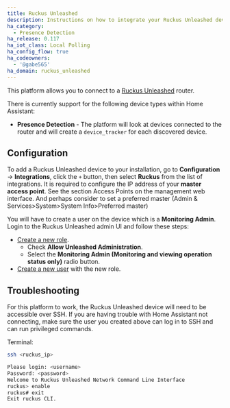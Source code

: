 ```yaml
---
title: Ruckus Unleashed
description: Instructions on how to integrate your Ruckus Unleashed device into Home Assistant.
ha_category:
  - Presence Detection
ha_release: 0.117
ha_iot_class: Local Polling
ha_config_flow: true
ha_codeowners:
  - '@gabe565'
ha_domain: ruckus_unleashed
---
```


This platform allows you to connect to a [Ruckus Unleashed](https://support.ruckuswireless.com/product_families/19-ruckus-unleashed) router.

There is currently support for the following device types within Home Assistant:

- **Presence Detection** - The platform will look at devices connected to the router and will create a `device_tracker` for each discovered device.

## Configuration

To add a Ruckus Unleashed device to your installation, go to **Configuration** -> **Integrations**, click the `+` button, then select **Ruckus** from the list of integrations.
It is required to configure the IP address of your **master access point**. See the section Access Points on the management web interface. And perhaps consider to set a preferred master (Admin & Services>System>System Info>Preferred master)

You will have to create a user on the device which is a **Monitoring Admin**. Login to the Ruckus Unleashed admin UI and follow these steps:

 - [Create a new role](https://docs.ruckuswireless.com/unleashed/200.1.9.12/t-ConfigUserRoles.html).
   - Check **Allow Unleashed Administration**.
   - Select the **Monitoring Admin (Monitoring and viewing operation status only)** radio button. 
 - [Create a new user](https://docs.ruckuswireless.com/unleashed/200.1.9.12/t-AddingNewUsersInternal.html) with the new role.

## Troubleshooting

For this platform to work, the Ruckus Unleashed device will need to be accessible over SSH. If you are having trouble with Home Assistant not connecting, make sure the user you created above can log in to SSH and can run privileged commands.

Terminal:

```bash
ssh <ruckus_ip>

Please login: <username>
Password: <password>
Welcome to Ruckus Unleashed Network Command Line Interface
ruckus> enable
ruckus# exit
Exit ruckus CLI.
```
